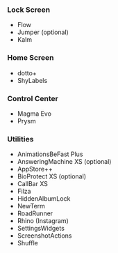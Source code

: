 ### Lock Screen
- Flow
- Jumper (optional)
- Kalm

### Home Screen
- dotto+
- ShyLabels

### Control Center
- Magma Evo
- Prysm

### Utilities
- AnimationsBeFast Plus
- AnsweringMachine XS (optional)
- AppStore++
- BioProtect XS (optional)
- CallBar XS
- Filza
- HiddenAlbumLock
- NewTerm
- RoadRunner
- Rhino (Instagram)
- SettingsWidgets
- ScreenshotActions
- Shuffle
